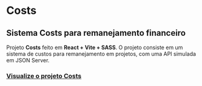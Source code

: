 # **Costs**
## Sistema Costs para remanejamento financeiro

Projeto **Costs** feito em **React + Vite + SASS**.
O projeto consiste em um sistema de custos para remanejamento em projetos, com uma API simulada em JSON Server.

### [Visualize o projeto Costs](https://s0d4z3r0.github.io/costs/#/)
